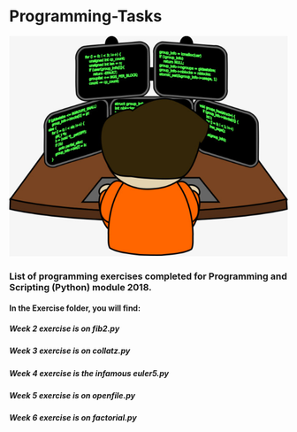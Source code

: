 # Programming-Tasks
![](UnderPressure.jpg)
### List of programming exercises completed for Programming and Scripting (Python) module 2018.
#### In the Exercise folder, you will find:
##### Week 2 exercise is on fib2.py
##### Week 3 exercise is on collatz.py
##### Week 4 exercise is the infamous euler5.py
##### Week 5 exercise is on openfile.py
##### Week 6 exercise is on factorial.py
